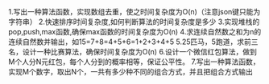 1.写出一种算法函数，实现数组去重，使之时间复杂度为O(n)（注意json键只能为字符串）
2.快速排序时间复杂度,如何判断算法的时间复杂度是多少
3.实现堆栈的pop,push,max函数,确保max函数的时间复杂度为O(n)
4.求连续自然数之和为n的连续自然数并输出，如15=7+8=4+5+6=1+2+3+4+5
5.25匹马，5跑道，求前三名，设计一种比赛算法，确保时间复杂度为O(n)
6.设计一个微信红包算法，做到M个人分N元红包，每个人分到的概率相等，保证公平性。
7.写出一种算法函数，实现M个数字，取出N个，一共有多少种不同的组合方式，并且把组合方式输出
